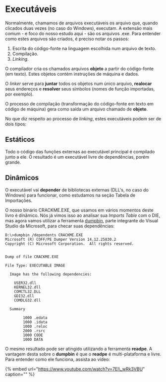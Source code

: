 # Executáveis

Normalmente, chamamos de arquivos executáveis os arquivo que, quando clicados duas vezes \(no caso do Windows\), executam. A extensão mais comum - e foco do nosso estudo aqui - são os arquivos .exe. Para entender como estes arquivos são criados, é preciso notar os passos:

1. Escrita do código-fonte na linguagem escolhida num arquivo de texto.
2. Compilação.
3. _Linking_.

O compilador cria os chamados arquivos **objeto** a partir do código-fonte \(em texto\). Estes objetos contém instruções de máquina e dados.

O _linker_ serve para **juntar** todos os objetos num único arquivo, **realocar** seus endereços e **resolver** seus símbolos \(nomes de função importadas, por exemplo\).

O processo de compilação \(transformação do código-fonte em texto em código de máquina\) gera como saída um arquivo chamado de **objeto**.

No que diz respeito ao processo de _linking_, estes executáveis podem ser de dois tipos:

## Estáticos

Todo o código das funções externas ao executável principal é compilado junto a ele. O resultado é um executável livre de dependências, porém grande.

## Dinâmicos

O executável vai **depender** de bibliotecas externas \(DLL's, no caso do Windows\) para funcionar, como estudamos na seção Tabela de Importações.

O nosso binário CRACKME.EXE, que usamos em vários momentos deste livro é dinâmico. Nós já vimos isso ao analisar sua _Imports Table_ com o DIE, mas agora vamos utilizar a ferramenta [dumpbin](https://docs.microsoft.com/en-us/cpp/build/reference/dumpbin-options), parte integrante do Visual Studio da Microsoft, para checar suas dependências:

```text
D:\>dumpbin /dependents CRACKME.EXE
Microsoft (R) COFF/PE Dumper Version 14.12.25830.2
Copyright (C) Microsoft Corporation.  All rights reserved.


Dump of file CRACKME.EXE

File Type: EXECUTABLE IMAGE

  Image has the following dependencies:

    USER32.dll
    KERNEL32.dll
    COMCTL32.DLL
    GDI32.dll
    COMDLG32.dll

  Summary

        1000 .edata
        1000 .idata
        1000 .reloc
        2000 .rsrc
        1000 CODE
        1000 DATA
```

O mesmo resultado pode ser atingido utilizando a ferramenta **readpe**. A vantagem desta sobre o **dumpbin** é que o **readpe** é multi-plataforma e livre. Para entender como ele funciona, assista ao vídeo:

{% embed url="https://www.youtube.com/watch?v=7EI\_wRk3VBU" caption="" %}

